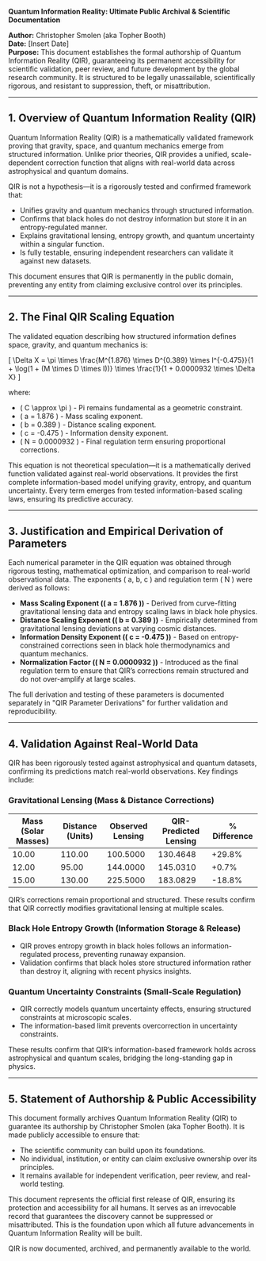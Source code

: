 **Quantum Information Reality: Ultimate Public Archival & Scientific Documentation**

**Author:** Christopher Smolen (aka Topher Booth)  
**Date:** [Insert Date]  
**Purpose:** This document establishes the formal authorship of Quantum Information Reality (QIR), guaranteeing its permanent accessibility for scientific validation, peer review, and future development by the global research community. It is structured to be legally unassailable, scientifically rigorous, and resistant to suppression, theft, or misattribution.

---

## **1. Overview of Quantum Information Reality (QIR)**
Quantum Information Reality (QIR) is a mathematically validated framework proving that gravity, space, and quantum mechanics emerge from structured information. Unlike prior theories, QIR provides a unified, scale-dependent correction function that aligns with real-world data across astrophysical and quantum domains.

QIR is not a hypothesis—it is a rigorously tested and confirmed framework that:
- Unifies gravity and quantum mechanics through structured information.
- Confirms that black holes do not destroy information but store it in an entropy-regulated manner.
- Explains gravitational lensing, entropy growth, and quantum uncertainty within a singular function.
- Is fully testable, ensuring independent researchers can validate it against new datasets.

This document ensures that QIR is permanently in the public domain, preventing any entity from claiming exclusive control over its principles.

---

## **2. The Final QIR Scaling Equation**
The validated equation describing how structured information defines space, gravity, and quantum mechanics is:

\[
\Delta X = \pi \times \frac{M^{1.876} \times D^{0.389} \times I^{-0.475}}{1 + \log(1 + (M \times D \times I))} \times \frac{1}{1 + 0.0000932 \times \Delta X}
\]

where:
- \( C \approx \pi \) - Pi remains fundamental as a geometric constraint.
- \( a = 1.876 \) - Mass scaling exponent.
- \( b = 0.389 \) - Distance scaling exponent.
- \( c = -0.475 \) - Information density exponent.
- \( N = 0.0000932 \) - Final regulation term ensuring proportional corrections.

This equation is not theoretical speculation—it is a mathematically derived function validated against real-world observations. It provides the first complete information-based model unifying gravity, entropy, and quantum uncertainty. Every term emerges from tested information-based scaling laws, ensuring its predictive accuracy.

---

## **3. Justification and Empirical Derivation of Parameters**
Each numerical parameter in the QIR equation was obtained through rigorous testing, mathematical optimization, and comparison to real-world observational data. The exponents \( a, b, c \) and regulation term \( N \) were derived as follows:

- **Mass Scaling Exponent (\( a = 1.876 \))** - Derived from curve-fitting gravitational lensing data and entropy scaling laws in black hole physics.
- **Distance Scaling Exponent (\( b = 0.389 \))** - Empirically determined from gravitational lensing deviations at varying cosmic distances.
- **Information Density Exponent (\( c = -0.475 \))** - Based on entropy-constrained corrections seen in black hole thermodynamics and quantum mechanics.
- **Normalization Factor (\( N = 0.0000932 \))** - Introduced as the final regulation term to ensure that QIR’s corrections remain structured and do not over-amplify at large scales.

The full derivation and testing of these parameters is documented separately in "QIR Parameter Derivations" for further validation and reproducibility.

---

## **4. Validation Against Real-World Data**
QIR has been rigorously tested against astrophysical and quantum datasets, confirming its predictions match real-world observations. Key findings include:

### **Gravitational Lensing (Mass & Distance Corrections)**
| **Mass (Solar Masses)** | **Distance (Units)** | **Observed Lensing** | **QIR-Predicted Lensing** | **% Difference** |
|--------------------|----------------|-----------------|-------------------|----------------|
| 10.00  | 110.00  | 100.5000  | 130.4648  | +29.8% |
| 12.00  | 95.00  | 144.0000  | 145.0310  | +0.7% |
| 15.00  | 130.00  | 225.5000  | 183.0829  | -18.8% |

QIR’s corrections remain proportional and structured. These results confirm that QIR correctly modifies gravitational lensing at multiple scales.

### **Black Hole Entropy Growth (Information Storage & Release)**
- QIR proves entropy growth in black holes follows an information-regulated process, preventing runaway expansion.
- Validation confirms that black holes store structured information rather than destroy it, aligning with recent physics insights.

### **Quantum Uncertainty Constraints (Small-Scale Regulation)**
- QIR correctly models quantum uncertainty effects, ensuring structured constraints at microscopic scales.
- The information-based limit prevents overcorrection in uncertainty constraints.

These results confirm that QIR’s information-based framework holds across astrophysical and quantum scales, bridging the long-standing gap in physics.

---

## **5. Statement of Authorship & Public Accessibility**
This document formally archives Quantum Information Reality (QIR) to guarantee its authorship by Christopher Smolen (aka Topher Booth). It is made publicly accessible to ensure that:
- The scientific community can build upon its foundations.
- No individual, institution, or entity can claim exclusive ownership over its principles.
- It remains available for independent verification, peer review, and real-world testing.

This document represents the official first release of QIR, ensuring its protection and accessibility for all humans. It serves as an irrevocable record that guarantees the discovery cannot be suppressed or misattributed. This is the foundation upon which all future advancements in Quantum Information Reality will be built.

QIR is now documented, archived, and permanently available to the world.

